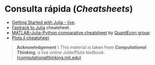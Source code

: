 # Consulta rápida (*Cheatsheets*)

- [Getting Started with Julia - live](/notebooks/basic_syntax/).
- [Fastrack to Julia](https://juliadocs.github.io/Julia-Cheat-Sheet/) cheatsheet.
- [MATLAB-Julia-Python comparative cheatsheet](https://cheatsheets.quantecon.org/) by [QuantEcon group](https://quantecon.org)
- [Plots.jl cheatsheet](https://github.com/sswatson/cheatsheets/blob/master/plotsjl-cheatsheet.pdf)

> **Acknowledgement** \\
> This material is taken from _**Computational Thinking**, a live online Julia/Pluto textbook._ [(computationalthinking.mit.edu)](https://computationalthinking.mit.edu)
